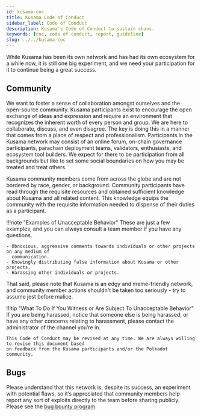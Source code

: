 ```yaml
---
id: kusama-coc
title: Kusama Code of Conduct
sidebar_label: Code of Conduct
description: Kusama's Code of Conduct to sustain chaos.
keywords: [coc, code of conduct, report, guideline]
slug: ../../kusama-coc
---
```


While Kusama has been its own network and has had its own ecosystem for a while now, it is still one
big experiment, and we need your participation for it to continue being a great success.

## Community

We want to foster a sense of collaboration amongst ourselves and the open-source community. Kusama
participants exist to encourage the open exchange of ideas and expression and require an environment
that recognizes the inherent worth of every person and group. We are here to collaborate, discuss,
and even disagree. The key is doing this in a manner that comes from a place of respect and
professionalism. Participants in the Kusama network may consist of an online forum, on-chain
governance participants, parachain deployment teams, validators, enthusiasts, and ecosystem tool
builders. We expect for there to be participation from all backgrounds but like to set some social
boundaries on how you may be treated and treat others.

Kusama community members come from across the globe and are not bordered by race, gender, or
background. Community participants have read through the requisite resources and obtained sufficient
knowledge about Kusama and all related content. This knowledge equips the community with the
requisite information needed to dispense of their duties as a participant.

!!!note "Examples of Unacceptable Behavior"
    These are just a few examples, and you can always consult a team member if you have any questions.

    - Obnoxious, aggressive comments towards individuals or other projects on any medium of
      communication.
    - Knowingly distributing false information about Kusama or other projects.
    - Harassing other individuals or projects.

That said, please note that Kusama is an edgy and meme-friendly network, and community member
actions shouldn't be taken too seriously - try to assume jest before malice.

!!!tip "What To Do If You Witness or Are Subject To Unacceptable Behavior"
    If you are being harassed, notice that someone else is being harassed, or have any other concerns
    relating to harassment, please contact the administrator of the channel you’re in.

    This Code of Conduct may be revised at any time. We are always willing to revise this document based
    on feedback from the Kusama participants and/or the Polkadot community.

## Bugs

Please understand that this network is, despite its success, an experiment with potential flaws, so
it’s appreciated that community members help report any sort of exploits directly to the team before
sharing publicly. Please see the [bug bounty program](kusama-bug-bounty.md).
